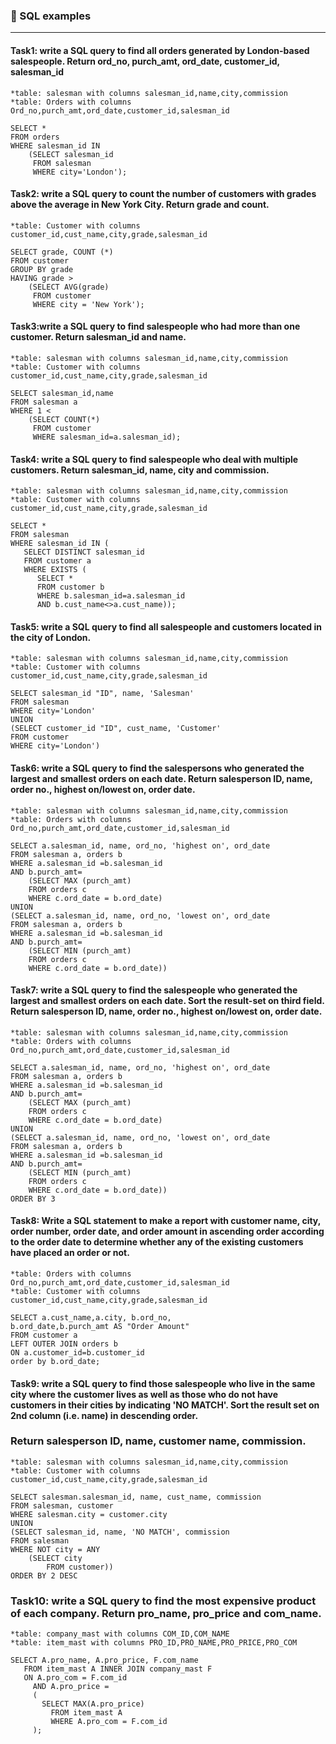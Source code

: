 ### :camel: SQL examples
---

#### Task1: write a SQL query to find all orders generated by London-based salespeople. Return ord_no, purch_amt, ord_date, customer_id, salesman_id

	*table: salesman with columns salesman_id,name,city,commission
	*table: Orders with columns Ord_no,purch_amt,ord_date,customer_id,salesman_id

```
SELECT *
FROM orders
WHERE salesman_id IN
    (SELECT salesman_id 
     FROM salesman 
     WHERE city='London');

```

#### Task2:  write a SQL query to count the number of customers with grades above the average in New York City. Return grade and count.

	*table: Customer with columns customer_id,cust_name,city,grade,salesman_id

```
SELECT grade, COUNT (*)
FROM customer
GROUP BY grade
HAVING grade >
    (SELECT AVG(grade)
     FROM customer
     WHERE city = 'New York');

```

#### Task3:write a SQL query to find salespeople who had more than one customer. Return salesman_id and name.

	*table: salesman with columns salesman_id,name,city,commission
	*table: Customer with columns customer_id,cust_name,city,grade,salesman_id	

```
SELECT salesman_id,name 
FROM salesman a 
WHERE 1 < 
    (SELECT COUNT(*) 
     FROM customer 
     WHERE salesman_id=a.salesman_id);
```

#### Task4: write a SQL query to find salespeople who deal with multiple customers. Return salesman_id, name, city and commission.

	*table: salesman with columns salesman_id,name,city,commission
	*table: Customer with columns customer_id,cust_name,city,grade,salesman_id	

```
SELECT * 
FROM salesman 
WHERE salesman_id IN (
   SELECT DISTINCT salesman_id 
   FROM customer a 
   WHERE EXISTS (
      SELECT * 
      FROM customer b 
      WHERE b.salesman_id=a.salesman_id 
      AND b.cust_name<>a.cust_name));

```

#### Task5: write a SQL query to find all salespeople and customers located in the city of London.

	*table: salesman with columns salesman_id,name,city,commission
	*table: Customer with columns customer_id,cust_name,city,grade,salesman_id	
	
```
SELECT salesman_id "ID", name, 'Salesman'
FROM salesman
WHERE city='London'
UNION
(SELECT customer_id "ID", cust_name, 'Customer'
FROM customer
WHERE city='London')

```

#### Task6: write a SQL query to find the salespersons who generated the largest and smallest orders on each date. Return salesperson ID, name, order no., highest on/lowest on, order date.

	*table: salesman with columns salesman_id,name,city,commission
	*table: Orders with columns Ord_no,purch_amt,ord_date,customer_id,salesman_id	
	
```
SELECT a.salesman_id, name, ord_no, 'highest on', ord_date
FROM salesman a, orders b
WHERE a.salesman_id =b.salesman_id
AND b.purch_amt=
	(SELECT MAX (purch_amt)
	FROM orders c
	WHERE c.ord_date = b.ord_date)
UNION
(SELECT a.salesman_id, name, ord_no, 'lowest on', ord_date
FROM salesman a, orders b
WHERE a.salesman_id =b.salesman_id
AND b.purch_amt=
	(SELECT MIN (purch_amt)
	FROM orders c
	WHERE c.ord_date = b.ord_date))

```

#### Task7: write a SQL query to find the salespeople who generated the largest and smallest orders on each date. Sort the result-set on third field. Return salesperson ID, name, order no., highest on/lowest on, order date.

	*table: salesman with columns salesman_id,name,city,commission
	*table: Orders with columns Ord_no,purch_amt,ord_date,customer_id,salesman_id	

```
SELECT a.salesman_id, name, ord_no, 'highest on', ord_date
FROM salesman a, orders b
WHERE a.salesman_id =b.salesman_id
AND b.purch_amt=
	(SELECT MAX (purch_amt)
	FROM orders c
	WHERE c.ord_date = b.ord_date)
UNION
(SELECT a.salesman_id, name, ord_no, 'lowest on', ord_date
FROM salesman a, orders b
WHERE a.salesman_id =b.salesman_id
AND b.purch_amt=
	(SELECT MIN (purch_amt)
	FROM orders c
	WHERE c.ord_date = b.ord_date))
ORDER BY 3
```

#### Task8: Write a SQL statement to make a report with customer name, city, order number, order date, and order amount in ascending order according to the order date to determine whether any of the existing customers have placed an order or not.

	*table: Orders with columns Ord_no,purch_amt,ord_date,customer_id,salesman_id
	*table: Customer with columns customer_id,cust_name,city,grade,salesman_id

```
SELECT a.cust_name,a.city, b.ord_no,
b.ord_date,b.purch_amt AS "Order Amount" 
FROM customer a 
LEFT OUTER JOIN orders b 
ON a.customer_id=b.customer_id 
order by b.ord_date;
```

#### Task9: write a SQL query to find those salespeople who live in the same city where the customer lives as well as those who do not have customers in their cities by indicating 'NO MATCH'. Sort the result set on 2nd column (i.e. name) in descending order. 
### Return salesperson ID, name, customer name, commission.

	*table: salesman with columns salesman_id,name,city,commission
	*table: Customer with columns customer_id,cust_name,city,grade,salesman_id
```
SELECT salesman.salesman_id, name, cust_name, commission
FROM salesman, customer
WHERE salesman.city = customer.city
UNION
(SELECT salesman_id, name, 'NO MATCH', commission
FROM salesman
WHERE NOT city = ANY
	(SELECT city
        FROM customer))
ORDER BY 2 DESC
```

### Task10:  write a SQL query to find the most expensive product of each company. Return pro_name, pro_price and com_name.

	*table: company_mast with columns COM_ID,COM_NAME
	*table: item_mast with columns PRO_ID,PRO_NAME,PRO_PRICE,PRO_COM
```	
SELECT A.pro_name, A.pro_price, F.com_name
   FROM item_mast A INNER JOIN company_mast F
   ON A.pro_com = F.com_id
     AND A.pro_price =
     (
       SELECT MAX(A.pro_price)
         FROM item_mast A
         WHERE A.pro_com = F.com_id
     );
```